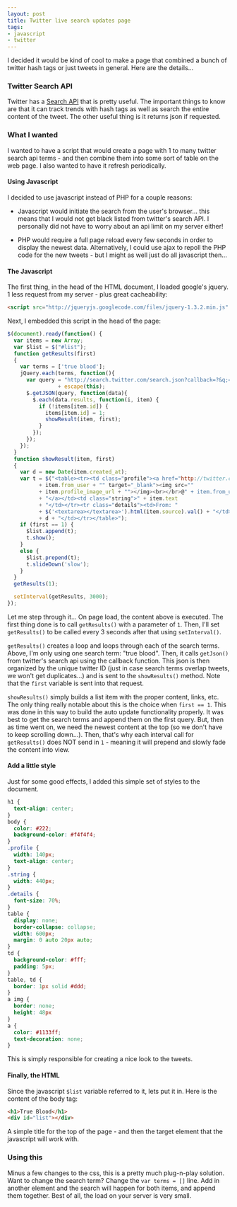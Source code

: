 ```yaml
---
layout: post
title: Twitter live search updates page
tags:
- javascript
- twitter
---
```

I decided it would be kind of cool to make a page that combined a bunch of twitter hash tags or just tweets in general.  Here are the details...

### Twitter Search API

Twitter has a [Search API](http://apiwiki.twitter.com/Twitter-Search-API-Method%3A-search) that is pretty useful.  The important things to know are that it can track trends with hash tags as well as search the entire content of the tweet.  The other useful thing is it returns json if requested.

### What I wanted

I wanted to have a script that would create a page with 1 to many twitter search api terms - and then combine them into some sort of table on the web page.  I also wanted to have it refresh periodically.

#### Using Javascript

I decided to use javascript instead of PHP for a couple reasons:

  * Javascript would initiate the search from the user's browser... this means that I would not get black listed from twitter's search API.  I personally did not have to worry about an api limit on my server either!

  * PHP would require a full page reload every few seconds in order to display the newest data.  Alternatively, I could use ajax to repoll the PHP code for the new tweets - but I might as well just do all javascript then...

#### The Javascript

The first thing, in the head of the HTML document, I loaded google's jquery.  1 less request from my server - plus great cacheability:

```html
<script src="http://jqueryjs.googlecode.com/files/jquery-1.3.2.min.js" type="text/javascript"></script>
```

Next, I embedded this script in the head of the page:

```javascript
$(document).ready(function() {
  var items = new Array;
  var $list = $("#list");
  function getResults(first)
  {
    var terms = ['true blood'];
    jQuery.each(terms, function(){
      var query = "http://search.twitter.com/search.json?callback=?&q;=" 
                + escape(this);
      $.getJSON(query, function(data){
        $.each(data.results, function(i, item) {
          if (!items[item.id]) {
            items[item.id] = 1;
            showResult(item, first);
          }
        });
      });
    });
  }
  function showResult(item, first)
  {
    var d = new Date(item.created_at);
    var t = $("<table><tr><td class="profile"><a href="http://twitter.com/" 
          + item.from_user + "" target="_blank"><img src="" 
          + item.profile_image_url + ""></img><br></br>@" + item.from_user 
          + "</a></td><td class="string">" + item.text 
          + "</td></tr><tr class="details"><td>From: " 
          + $('<textarea></textarea>').html(item.source).val() + "</td><td>" 
          + d + "</td></tr></table>");
    if (first == 1) {
      $list.append(t);
      t.show();
    }
    else {
      $list.prepend(t);
      t.slideDown('slow');
    }
  }
  getResults(1);

  setInterval(getResults, 3000);
});
```

Let me step through it... On page load, the content above is executed.  The first thing done is to call `getResults()` with a parameter of `1`.  Then, I'll set `getResults()` to be called every 3 seconds after that using `setInterval()`.

`getResults()` creates a loop and loops through each of the search terms. Above, I'm only using one search term: "true blood".  Then, it calls `getJson()` from twitter's search api using the callback function.  This json is then organized by the unique twitter ID (just in case search terms overlap tweets, we won't get duplicates...) and is sent to the `showResults()` method.  Note that the `first` variable is sent into that request.

`showResults()` simply builds a list item with the proper content, links, etc.  The only thing really notable about this is the choice when `first == 1`.  This was done in this way to build the auto update functionality properly.  It was best to get the search terms and append them on the first query.  But, then as time went on, we need the newest content at the top (so we don't have to keep scrolling down...).  Then, that's why each interval call for `getResults()` does NOT send in `1` - meaning it will prepend and slowly fade the content into view.

#### Add a little style

Just for some good effects, I added this simple set of styles to the document.

```css
h1 {
  text-align: center;
}
body {
  color: #222;
  background-color: #f4f4f4;
}
.profile {
  width: 140px;
  text-align: center;
}
.string {
  width: 440px;
}
.details {
  font-size: 70%;
}
table {
  display: none;
  border-collapse: collapse;
  width: 600px;
  margin: 0 auto 20px auto;
}
td {
  background-color: #fff;
  padding: 5px;
}
table, td {
  border: 1px solid #ddd;
}
a img { 
  border: none; 
  height: 48px 
}
a {
  color: #1133ff;
  text-decoration: none;
}
```
    
This is simply responsible for creating a nice look to the tweets.

#### Finally, the HTML

Since the javascript `$list` variable referred to it, lets put it in.  Here is the content of the body tag:
    
```html
<h1>True Blood</h1>
<div id="list"></div>
```

A simple title for the top of the page - and then the target element that the javascript will work with.

### Using this

Minus a few changes to the css, this is a pretty much plug-n-play solution.  Want to change the search term?  Change the `var terms = []` line.  Add in another element and the search will happen for both items, and append them together.  Best of all, the load on your server is very small.
